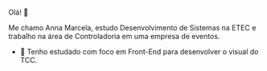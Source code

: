 Olá! 👋

Me chamo Anna Marcela, estudo Desenvolvimento de Sistemas na ETEC e trabalho na área de Controladoria em uma empresa de eventos.

- 🌱 Tenho estudado com foco em Front-End para desenvolver o visual do TCC.
